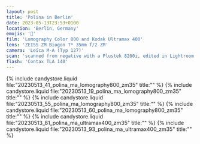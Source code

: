 ```yaml
---
layout: post
title: 'Polina in Berlin'
date: 2023-05-13T23:53+0100
location: 'Berlin, Germany'
emojis: '🔞'
film: 'Lomography Color 800 and Kodak Ultramax 400'
lens: 'ZEISS ZM Biogon T* 35mm f/2 ZM'
camera: 'Leica M-A (Typ 127)'
scan: 'scanned from negative with a Plustek 8200i, edited in Lightroom'
flash: 'Contax TLA 140'
---
```


{% include candystore.liquid file:"20230513_41_polina_ma_lomography800_zm35" title:"" %}
{% include candystore.liquid file:"20230513_19_polina_ma_lomography800_zm35" title:"" %}
{% include candystore.liquid file:"20230513_55_polina_ma_lomography800_zm35" title:"" %}
{% include candystore.liquid file:"20230513_60_polina_ma_lomography800_zm35" title:"" %}
{% include candystore.liquid file:"20230513_81_polina_ma_ultramax400_zm35" title:"" %}
{% include candystore.liquid file:"20230513_93_polina_ma_ultramax400_zm35" title:"" %}